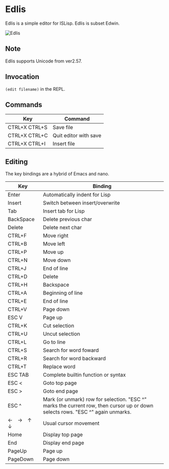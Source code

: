 # Edlis
Edlis is a simple editor for ISLisp. Edlis is subset Edwin.

![Edlis](scrrem6.png)

## Note
Edlis supports Unicode from ver2.57.

## Invocation
`(edit filename)` in the REPL.

## Commands

| Key           | Command               |
| ------------- | --------------------- |
| CTRL+X CTRL+S | Save file             |
| CTRL+X CTRL+C | Quit editor with save |
| CTRL+X CTRL+I | Insert file           |

## Editing
The key bindings are a hybrid of Emacs and nano.

| Key       | Binding                         |
| --------- | ------------------------------- |
| Enter     | Automatically indent for Lisp   |
| Insert    | Switch between insert/overwrite |
| Tab       | Insert tab for Lisp             |
| BackSpace | Delete previous char            |
| Delete    | Delete next char                |
| CTRL+F    | Move right                      |
| CTRL+B    | Move left                       |
| CTRL+P    | Move up                         |
| CTRL+N    | Move down                       |
| CTRL+J    | End of line                     |
| CTRL+D    | Delete                          |
| CTRL+H    | Backspace                       |
| CTRL+A    | Beginning of line               |
| CTRL+E    | End of line                     |
| CTRL+V    | Page down                       |
| ESC V     | Page up                         |
| CTRL+K    | Cut selection                   |
| CTRL+U    | Uncut selection                 |
| CTRL+L    | Go to line                      |
| CTRL+S    | Search for word foward          |
| CTRL+R    | Search for word backward        |
| CTRL+T    | Replace word                    |
| ESC TAB   | Complete builtin function or syntax |
| ESC <     | Goto top page                   |
| ESC >     | Goto end page                   |
| ESC ^     | Mark (or unmark) row for selection. "ESC ^" marks the current row, then cursor up or down selects rows. "ESC ^" again unmarks.|
| ←　→　↑　↓　| Usual cursor movement          |
| Home      | Display top page                |
| End       | Display end page                |
| PageUp    | Page up                         |
| PageDown  | Page down                       |

